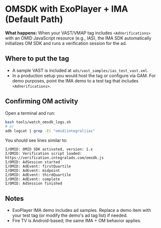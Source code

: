 # OMSDK with ExoPlayer + IMA (Default Path)

**What happens:** When your VAST/VMAP tag includes `<AdVerifications>` with an OMID JavaScript resource (e.g., IAS), the IMA SDK automatically initializes OM SDK and runs a verification session for the ad.

## Where to put the tag
- A sample VAST is included at `ads/vast_samples/ias_test_vast.xml`.
- In a production setup you would host the tag or configure via GAM. For demo purposes, point the IMA demo to a test tag that includes `<AdVerifications>`.

## Confirming OM activity
Open a terminal and run:
```bash
bash tools/watch_omsdk_logs.sh
# or
adb logcat | grep -Ei "omid|integral|ias"
```
You should see lines similar to:
```
I/OMID: OMID SDK activated, version: 1.x
I/OMID: Verification script loaded: https://verification.integralads.com/omsdk.js
I/OMID: AdSession started
I/OMID: AdEvent: firstQuartile
I/OMID: AdEvent: midpoint
I/OMID: AdEvent: thirdQuartile
I/OMID: AdEvent: complete
I/OMID: AdSession finished
```

## Notes
- ExoPlayer IMA demo includes ad samples. Replace a demo item with your test tag (or modify the demo's ad tag list) if needed.
- Fire TV is Android-based; the same IMA + OM behavior applies.

